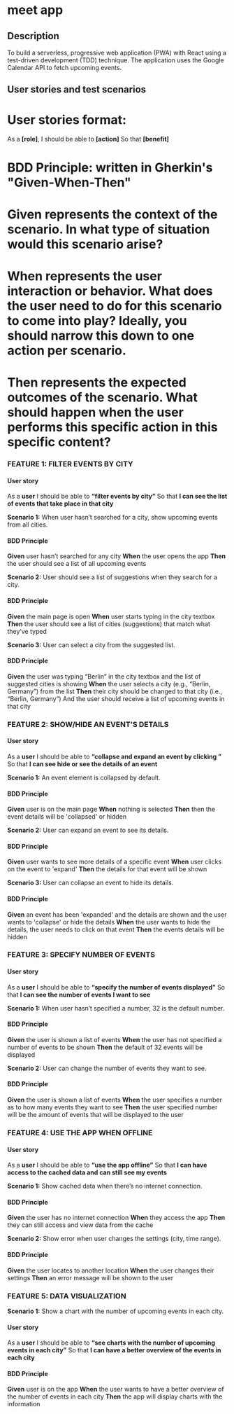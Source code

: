 # meet app

## Description
To build a serverless, progressive web application (PWA) with React using a test-driven development (TDD) technique. The application uses the Google Calendar API to fetch upcoming events.

## User stories and test scenarios
# User stories format:
  As a **[role]**,
  I should be able to **[action]** So that **[benefit]**
# BDD Principle: written in Gherkin's "Given-When-Then"
  # **Given** represents the context of the scenario. In what type of situation would this scenario arise?
  # **When** represents the user interaction or behavior. What does the user need to do for this scenario to come into play? Ideally, you should narrow this down to one action per scenario.
  # **Then** represents the expected outcomes of the scenario. What should happen when the user performs this specific action in this specific content?

### FEATURE 1: FILTER EVENTS BY CITY

#### User story
As a **user**
I should be able to **“filter events by city”**
So that **I can see the list of events that take place in that city**

**Scenario 1:** When user hasn’t searched for a city, show upcoming events from all cities.

#### BDD Principle
**Given** user hasn’t searched for any city
**When** the user opens the app
**Then** the user should see a list of all upcoming events

**Scenario 2:** User should see a list of suggestions when they search for a city.

#### BDD Principle
**Given** the main page is open
**When** user starts typing in the city textbox
**Then** the user should see a list of cities (suggestions) that match what they’ve typed

**Scenario 3:** User can select a city from the suggested list.

#### BDD Principle
**Given** the user was typing “Berlin” in the city textbox and the list of suggested cities is showing
**When** the user selects a city (e.g., “Berlin, Germany”) from the list
**Then** their city should be changed to that city (i.e., “Berlin, Germany”) And the user should receive a list of upcoming events in that city

### FEATURE 2: SHOW/HIDE AN EVENT’S DETAILS

#### User story
As a **user**
I should be able to **“collapse and expand an event by clicking ”**
So that **I can see hide or see the details of an event**

**Scenario 1:** An event element is collapsed by default. 

#### BDD Principle
**Given** user is on the main page
**When** nothing is selected
**Then** then the event details will be 'collapsed' or hidden

**Scenario 2:** User can expand an event to see its details. 

#### BDD Principle
**Given** user wants to see more details of a specific event
**When** user clicks on the event to 'expand'
**Then** the details for that event will be shown

**Scenario 3:** User can collapse an event to hide its details.

#### BDD Principle
**Given** an event has been 'expanded' and the details are shown and the user wants to 'collapse' or hide the details
**When** the user wants to hide the details, the user needs to click on that event
**Then** the events details will be hidden



### FEATURE 3: SPECIFY NUMBER OF EVENTS

#### User story
As a **user**
I should be able to **“specify the number of events displayed”**
So that **I can see the number of events I want to see**

**Scenario 1:** When user hasn’t specified a number, 32 is the default number.

#### BDD Principle
**Given** the user is shown a list of events
**When** the user has not specified a number of events to be shown
**Then** the default of 32 events will be displayed

**Scenario 2:** User can change the number of events they want to see.

#### BDD Principle
**Given** the user is shown a list of events
**When** the user specifies a number as to how many events they want to see
**Then** the user specified number will be the amount of events that will be displayed to the user

### FEATURE 4: USE THE APP WHEN OFFLINE

#### User story
As a **user**
I should be able to **“use the app offline”**
So that **I can have access to the cached data and can still see my events**

**Scenario 1:** Show cached data when there’s no internet connection. 

#### BDD Principle
**Given** the user has no internet connection
**When** they access the app
**Then** they can still access and view data from the cache

**Scenario 2:** Show error when user changes the settings (city, time range).

#### BDD Principle
**Given** the user locates to another location
**When** the user changes their settings
**Then** an error message will be shown to the user

### FEATURE 5: DATA VISUALIZATION

**Scenario 1:** Show a chart with the number of upcoming events in each city.

#### User story
As a **user**
I should be able to **“see charts with the number of upcoming events in each city”**
So that **I can have a better overview of the events in each city**

#### BDD Principle
**Given** user is on the app 
**When** the user wants to have a better overview of the number of events in each city
**Then** the app will display charts with the information
